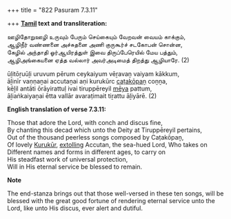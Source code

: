 +++
title = "822 Pasuram 7.3.11"

+++
**[Tamil](/definition/tamil#history "show Tamil definitions") text and transliteration:**

ஊழிதோறுஊழி உருவும் பேரும் செய்கையும் வேறவன் வையம் காக்கும்,  
ஆழிநீர் வண்ணனை அச்சுதனை அணி குருகூர்ச் சடகோபன் சொன்ன,  
கேழில் அந்தாதி ஓர்ஆயிரத்துள் இவை திருப்பேரெயில் மேய பத்தும்,  
ஆழிஅங்கையனை ஏத்த வல்லார் அவர்அடிமைத் திறத்து ஆழியாரே. (2)

ūḻitōṟuūḻi uruvum pērum ceykaiyum vēṟavaṉ vaiyam kākkum,  
āḻinīr vaṇṇaṉai accutaṉai aṇi kurukūrc [caṭakōpaṉ](/definition/catakopan#vaishnavism "show caṭakōpaṉ definitions") coṉṉa,  
kēḻil antāti ōrāyirattuḷ ivai tiruppēreyil [mēya](/definition/meya#history "show mēya definitions") pattum,  
āḻiaṅkaiyaṉai ētta vallār avaraṭimait tiṟattu āḻiyārē. (2)

**English translation of verse 7.3.11:**

Those that adore the Lord, with conch and discus fine,  
By chanting this decad which unto the Deity at Tiruppēreyil pertains,  
Out of the thousand peerless songs composed by Caṭakōpaṉ,  
Of lovely [Kurukūr](/definition/kurukur#vaishnavism "show Kurukūr definitions"), [extolling](/definition/extolling#history "show extolling definitions") Accutan, the sea-hued Lord, Who takes on  
Different names and forms in different ages, to carry on  
His steadfast work of universal protection,  
Will in His eternal service be blessed to remain.

**Note**

The end-stanza brings out that those well-versed in these ten songs, will be blessed with the great good fortune of rendering eternal service unto the Lord, like unto His discus, ever alert and dutiful.


